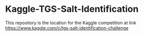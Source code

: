 # Kaggle-TGS-Salt-Identification
This repository is the location for the Kaggle competition at link https://www.kaggle.com/c/tgs-salt-identification-challenge
